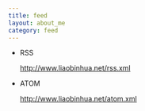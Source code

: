 ```yaml
---
title: feed
layout: about_me
category: feed
---
```


* RSS

    http://www.liaobinhua.net/rss.xml

* ATOM

    http://www.liaobinhua.net/atom.xml
